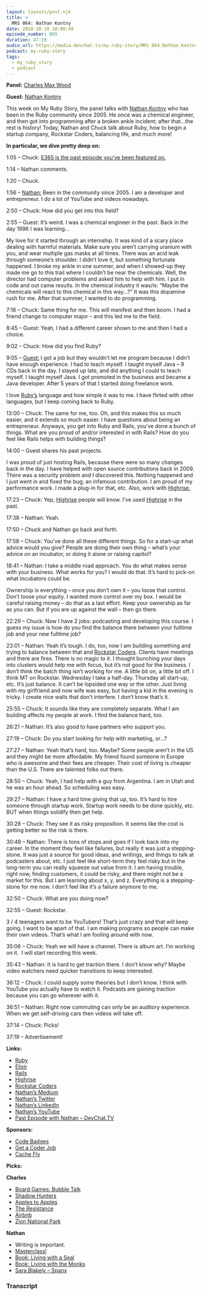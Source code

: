 ```yaml
---
layout: layouts/post.njk
title: >
  MRS 064: Nathan Kontny
date: 2018-10-10 10:00:49
episode_number: 065
duration: 47:19
audio_url: https://media.devchat.tv/my-ruby-story/MRS_064_Nathan_Kontny.mp3
podcast: my-ruby-story
tags:
  - my_ruby_story
  - podcast
---
```


**Panel:** [Charles Max Wood](https://twitter.com/cmaxw?ref_src=twsrc%255Egoogle%257Ctwcamp%255Eserp%257Ctwgr%255Eauthor)

**Guest:** [Nathan Kontny](https://twitter.com/natekontny?ref_src=twsrc%255Egoogle%257Ctwcamp%255Eserp%257Ctwgr%255Eauthor)

This week on My Ruby Story, the panel talks with [Nathan Kontny](https://twitter.com/natekontny?ref_src=twsrc%255Egoogle%257Ctwcamp%255Eserp%257Ctwgr%255Eauthor) who has been in the Ruby community since 2005. He once was a chemical engineer, and then got into programming after a broken ankle incident; after that...the rest is history! Today, Nathan and Chuck talk about Ruby, how to begin a startup company, Rockstar Coders, balancing life, and much more!

**In particular, we dive pretty deep on:**

1:05 – Chuck: [E365 is the past episode you’ve been featured on.](https://devchat.tv/ruby-rogues/rr-365-should-i-use-ruby-on-rails-with-nathan-kontny/)

1:14 – Nathan comments.

1:20 – Chuck.

1:56 – [Nathan:](https://twitter.com/natekontny?ref_src=twsrc%255Egoogle%257Ctwcamp%255Eserp%257Ctwgr%255Eauthor) Been in the community since 2005. I am a developer and entrepreneur. I do a lot of YouTube and videos nowadays.

2:50 – Chuck: How did you get into this field?

2:55 – Guest: It’s weird. I was a chemical engineer in the past. Back in the day 1996 I was learning...

My love for it started through an internship. It was kind of a scary place dealing with harmful materials. Make sure you aren’t carrying uranium with you, and wear multiple gas masks at all times. There was an acid leak through someone’s shoulder. I didn’t love it, but something fortunate happened. I broke my ankle in one summer, and when I showed-up they made me go to this trail where I couldn’t be near the chemicals. Well, the director had computer problems and asked him to help with him. I put in code and out came results. In the chemical industry it was/is: “Maybe the chemicals will react to this chemical in this way...?” It was this dopamine rush for me. After that summer, I wanted to do programming.

7:16 – Chuck: Same thing for me. This will manifest and then boom. I had a friend change to computer major – and this led me to the field.

8:45 – Guest: Yeah, I had a different career shown to me and then I had a choice.

9:02 – Chuck: How did you find Ruby?

9:05 – [Guest:](https://twitter.com/natekontny?ref_src=twsrc%255Egoogle%257Ctwcamp%255Eserp%257Ctwgr%255Eauthor) I got a job but they wouldn’t let me program because I didn’t have enough experience. I had to teach myself. I taught myself Java – 9 CDs back in the day. I stayed up late, and did anything I could to teach myself. I taught myself Java. I got promoted in the business and became a Java developer. After 5 years of that I started doing freelance work.

I love [Ruby’s](https://www.ruby-lang.org/en/) language and how simple it was to me. I have flirted with other languages, but I keep coming back to Ruby.

13:00 – Chuck: The same for me, too. Oh, and this makes this so much easier, and it extends so much easier. I have questions about being an entrepreneur. Anyways, you get into Ruby and Rails, you’ve done a bunch of things. What are you proud of and/or interested in with Rails? How do you feel like Rails helps with building things?

14:00 – Guest shares his past projects.&nbsp;

I was proud of just hosting Rails, because there were so many changes back in the day. I have helped with open source contributions back in 2009. There was a security problem and I discovered this. Nothing happened and I just went in and fixed the bug; an infamous contribution. I am proud of my performance work. I made a plug-in for that, etc. Also, work with [Highrise.](https://highrisehq.com)

17:23 – Chuck: Yep, [Highrise](https://highrisehq.com) people will know. I’ve used [Highrise](https://highrisehq.com) in the past.

17:38 – Nathan: Yeah.

17:50 – Chuck and Nathan go back and forth.

17:58 – Chuck: You’ve done all these different things. So for a start-up what advice would you give? People are doing their own thing – what’s your advice on an incubator, or doing it alone or raising capitol?

18:41 – Nathan: I take a middle road approach. You do what makes sense with your business. What works for you? I would do that. It’s hard to pick-on what incubators could be.

Ownership is everything – once you don’t own it – you loose that control. Don’t loose your equity. I wanted more control over my box. I would be careful raising money – do that as a last effort. Keep your ownership as far as you can. But if you are up against the wall – then go there.

22:29 – Chuck: Now I have 2 jobs: podcasting and developing this course. I guess my issue is how do you find the balance there between your fulltime job and your new fulltime job?

23:01 – Nathan: Yeah it’s tough. I do, too, now I am building something and trying to balance between that and [Rockstar Coders](https://www.linkedin.com/in/nathankontny). Clients have meetings and there are fires. There is no magic to it. I thought bunching your days into clusters would help me with focus, but it’s not good for the business. I don’t think the batch thing isn’t working for me. A little bit on, a little bit off. I think MT on Rockstar. Wednesday I take a half-day. Thursday all start-up, etc. It’s just balance. It can’t be lopsided one way or the other. Just living with my girlfriend and now wife was easy, but having a kid in the evening is tricky. I create nice walls that don’t interfere. I don’t know that’s it.

25:55 – Chuck: It sounds like they are completely separate. What I am building affects my people at work. I find the balance hard, too.

26:21 – Nathan: It’s also good to have partners who support you.

27:19 – Chuck: Do you start looking for help with marketing, or...?

27:27 – Nathan: Yeah that’s hard, too. Maybe? Some people aren’t in the US and they might be more affordable. My friend found someone in Europe who is awesome and their fees are cheaper. Their cost of living is cheaper than the U.S. There are talented folks out there.

28:50 – Chuck: Yeah, I had help with a guy from Argentina. I am in Utah and he was an hour ahead. So scheduling was easy.

29:27 – Nathan: I have a hard time giving that up, too. It’s hard to hire someone through startup work. Startup work needs to be done quickly, etc. BUT when things solidify then get help.

30:28 – Chuck: They see it as risky proposition. It seems like the cost is getting better so the risk is there.

30:48 – Nathan: There is tons of stops and goes if I look back into my career. In the moment they feel like failures, but really it was just a stepping-stone. It was just a source for good ideas, and writings, and things to talk at podcasters about, etc. I just feel like short-term they feel risky but in the long-term you can really squeeze out value from it. I am having trouble, right now, finding customers, it could be risky, and there might not be a market for this. But I am learning about x, y, and z. Everything is a stepping-stone for me now. I don’t feel like it’s a failure anymore to me.

32:50 – Chuck: What are you doing now?

32:55 – Guest: Rockstar.

3 / 4 teenagers want to be YouTubers! That’s just crazy and that will keep going. I want to be apart of that. I am making programs so people can make their own videos. That’s what I am fooling around with now.

35:06 – Chuck: Yeah we will have a channel. There is album art. I’m working on it.&nbsp; I will start recording this week.

35:43 – Nathan: It is hard to get traction there. I don’t know why? Maybe video watchers need quicker transitions to keep interested.

36:12 – Chuck: I could supply some theories but I don’t know. I think with YouTube you actually have to watch it. Podcasts are gaining traction because you can go wherever with it.

36:51 – Nathan: Right now commuting can only be an auditory experience. When we get self-driving cars then videos will take off.

37:14 – Chuck: Picks!

37:19 – Advertisement!&nbsp;

**Links:**

- [Ruby](https://www.ruby-lang.org/en/)
- [Elixir](https://elixir-lang.org)
- [Rails](https://github.com/rails/rails)
- [Highrise](https://highrisehq.com)
- [Rockstar Coders](https://www.rockstarcoders.com)
- [Nathan’s Medium](https://medium.com/@natekontny)
- [Nathan’s Twitter](https://twitter.com/natekontny?ref_src=twsrc%255Egoogle%257Ctwcamp%255Eserp%257Ctwgr%255Eauthor)
- [Nathan’s LinkedIn](https://www.linkedin.com/in/nathankontny)
- [Nathan’s YouTube](https://www.youtube.com/nathankontny)
- [Past Episode with Nathan – DevChat.TV](https://devchat.tv/ruby-rogues/rr-365-should-i-use-ruby-on-rails-with-nathan-kontny/)

**Sponsors:**

- [Code Badges](http://codebadge.org/)
- [Get a Coder Job](http://getacoderjob.com/)
- [Cache Fly](https://www.cachefly.com)

**Picks:**

**Charles**

- [Board Games: Bubble Talk](https://www.amazon.com/Techno-Source-0900-Bubble-Talk/dp/B003LL8XMM)
- [Shadow Hunters](https://www.amazon.com/Z-Man-Games-7030-Shadow-Hunters/dp/B001DY2EJM)
- [Apples to Apples](https://www.amazon.com/Mattel-Apples-Party-Box-Game/dp/B00H4OKN48)
- [The Resistance](https://www.amazon.com/Indie-Boards-Cards-Resistance-Dystopian/dp/B008A2BA8G)
- [Airbnb](https://www.airbnb.com)
- [Zion National Park](https://www.nps.gov/zion/index.htm)

**Nathan**

- Writing is important.
- [Masterclass!](https://www.masterclass.com/classes/malcolm-gladwell-teaches-writing)
- [Book: Living with a Seal](https://www.amazon.com/Living-SEAL-Training-Toughest-Planet-ebook/dp/B00U6DNZB2/ref=sr_1_1?s=digital-text&ie=UTF8&qid=1539116085&sr=1-1&keywords=living+with+a+seal)
- [Book: Living with the Monks](https://www.amazon.com/Living-Monks-Turning-Happiness-Gratitude/dp/1478993421)
- [Sara Blakely – Spanx](https://en.wikipedia.org/wiki/Sara_Blakely)

### Transcript
